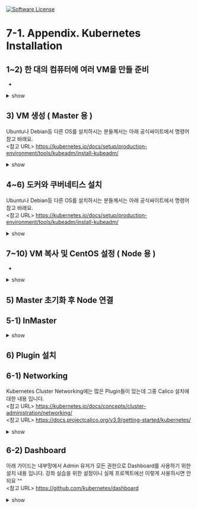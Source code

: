 [![Software License](https://img.shields.io/badge/license-MIT-brightgreen.svg?style=flat-square)](LICENSE)

# 7-1. Appendix. Kubernetes Installation


## 1~2) 한 대의 컴퓨터에 여러 VM을 만들 준비

-
<details><summary>show</summary>
<p>
</p>
</details>

## 3) VM 생성 ( Master 용 )

Ubuntu나 Debian등 다른 OS를 설치하시는 분들께서는 아래 공식싸이트에서 명령어 참고 바래요.
<br/>
<참고 URL> https://kubernetes.io/docs/setup/production-environment/tools/kubeadm/install-kubeadm/

<details><summary>show</summary>
<p>
</p>
</details>


## 4~6) 도커와 쿠버네티스 설치

Ubuntu나 Debian등 다른 OS를 설치하시는 분들께서는 아래 공식싸이트에서 명령어 참고 바래요.
<br/>
<참고 URL> https://kubernetes.io/docs/setup/production-environment/tools/kubeadm/install-kubeadm/

<details><summary>show</summary>
<p>

## 4) CentOS 

## 4) Docker

### 4-1-1) SELinux 설정

아래 설정으로 SELinux을 permissive로 변경해야하고 

```sh
setenforce 0
```
리부팅시 다시 원복되기 때문에 아래 명령을 통해서 영구적으로 변경합니다 

```sh
sed -i 's/^SELINUX=enforcing$/SELINUX=permissive/' /etc/selinux/config
```

아래 명령어로 결과 확인

```sh
sestatus
```


### 4-2) firewalld 비활성화
내용

```sh
systemctl stop firewalld
systemctl disable firewalld
systemctl disable NetworkManager
systemctl stop NetworkManager
```


### 4-3) hosts 등록
계획된 master와 node의 호스트 이름과 IP를 모두 등록해줍니다.

```sh
cat << EOF >> /etc/hosts
192.168.0.30 k8s-master
192.168.0.31 k8s-node1
192.168.0.32 k8s-node2
EOF
```

### 4. 쿠버네티스 YUM 리포지토리 설정:
-

```sh
cat <<EOF > /etc/yum.repos.d/kubernetes.repo
[kubernetes]
name=Kubernetes
baseurl=https://packages.cloud.google.com/yum/repos/kubernetes-el7-x86_64
enabled=1
gpgcheck=1
repo_gpgcheck=1
gpgkey=https://packages.cloud.google.com/yum/doc/yum-key.gpg https://packages.cloud.google.com/yum/doc/rpm-package-key.gpg
EOF
```

### 5. 설치 및 실행

```sh
yum install -y docker kubelet kubeadm kubectl --disableexcludes=kubernetes

```

</p>
</details>

## 7~10) VM 복사 및 CentOS 설정 ( Node 용 )

-
<details><summary>show</summary>
<p>

### 1. VM 복사하기
-

```sh

```

### 2. Network 변경하기
-

```sh
vi /etc/sysconfig/network-scripts/ifcfg-eth0
systemctl restart network
```

### 3. Host Name 변경
-

```sh
hostnamectl set-hostname k8s-node1
hostnamectl set-hostname k8s-node2

```

</p>
</details>

## 5) Master 초기화 후 Node 연결

## 5-1) InMaster

<details><summary>show</summary>
<p>

### 5-1-1) Master 스왑 비활성화
스왑 사용시 kubelet이 실행되지 않음

```sh
swapoff -a && sed -i '/ swap / s/^/#/' /etc/fstab
```

### 11-2. iptables 커널 옵션 활성화
net/bridge.bridge-nf-call-iptables 커널 옵션 활성화

```sh
sysctl -w net.bridge.bridge-nf-call-iptables=1
cat <<EOF >  /etc/sysctl.d/k8s.conf
net.bridge.bridge-nf-call-iptables = 1
EOF
```

### 11-3. init

```sh
kubeadm init --pod-network-cidr=10.16.0.0/16 --apiserver-advertise-address=192.168.0.30
```

[Your Kubernetes master has initialized successfully!] 문구 확인후 아래 내용 복사
kubeadm join 192.168.0.30:6443 --token ki4szr.t3wondaclij6d1a3 \
    --discovery-token-ca-cert-hash sha256:2370f0451342c6e4bd0d38f6c2511bda5c50374c85e9c09da28e12dd666d5987
    

### 11-4. 환경변수 설정  
root 계정을 이용해서 kubectl을 실행할 경우 다음 환경 변수를 설정

```sh
mkdir -p $HOME/.kube
sudo cp -i /etc/kubernetes/admin.conf $HOME/.kube/config
sudo chown $(id -u):$(id -g) $HOME/.kube/config
```


### 12-1, 13-1. IP설정
-

```sh
echo 1 > /proc/sys/net/ipv4/ip_forward
```

### 12-2, 13-2. Node Join 
-

```sh
kubeadm join 192.168.0.30:6443 --token 7xd747.bfouwf64kz437sqs \
    --discovery-token-ca-cert-hash sha256:ec75641cd258f2930a7f73abfe540bb484eb295ad4500ccdaa166208f97c5117

```


</p>
</details>

## 6) Plugin 설치

## 6-1) Networking

Kubernetes Cluster Networking에는 많은 Plugin들이 있는데 그중 Calico 설치에 대한 내용 입니다.
<br/>
<참고 URL> https://kubernetes.io/docs/concepts/cluster-administration/networking/
<br/>
<참고 URL> https://docs.projectcalico.org/v3.9/getting-started/kubernetes/

<details><summary>show</summary>
<p>


### 6-1-1) Calico 설치
Calico는 기본 192.168.0.0/16 대역으로 설치가 되는데, 그럼  실제 VM이 사용하고 있는 대역대와 겹치기 때문에 수정을 해서 설치해야 할 경우

```sh
yum install wget
wget https://docs.projectcalico.org/v3.9/manifests/calico.yaml
sed s/192.168.0.0\\/16/10.16.0.0\\/16/g -i calico.yaml
kubectl apply -f calico.yaml
```

기본 대역으로 사용해도 문제 없을 경우

```sh
kubectl apply -f https://docs.projectcalico.org/v3.9/manifests/calico.yaml
```

</p>
</details>

## 6-2) Dashboard

아래 가이드는 내부망에서 Admin 유저가 모든 권한으로 Dashboard를 사용하기 위한 설치 내용 입니다.
강좌 실습을 위한 설정이니 실제 프로젝트에선 이렇게 사용하시면 안되요 ^^
<br/>
<참고 URL> https://github.com/kubernetes/dashboard

<details><summary>show</summary>
<p>

### 6-2-1) Dashboard 설치
```sh
kubectl apply -f https://raw.githubusercontent.com/kubernetes/dashboard/v1.10.1/src/deploy/recommended/kubernetes-dashboard.yaml
```

### 6-2-2) 로그인시 skip 버튼 활성화
아래 명령어로 Dashboard의 Edit 모드로 들어간 후에 

```sh
kubectl -n kube-system edit deployments.apps kubernetes-dashboard

```

args에 `- --enable-skip-login` 추가

```sh
-------------------------------
    spec:
      containers:
      - args:
        - --auto-generate-certificates
        - --enable-skip-login
-------------------------------
```

### 6-2-3) 권한부여
ClusterRoleBinding을 만들어서 Dashboard에서 전체 Object를 사용할 수 있도록 권한부여

```sh
cat <<EOF | kubectl create -f -
apiVersion: rbac.authorization.k8s.io/v1beta1
kind: ClusterRoleBinding
metadata:
  name: kubernetes-dashboard
  labels:
    k8s-app: kubernetes-dashboard
roleRef:
  apiGroup: rbac.authorization.k8s.io
  kind: ClusterRole
  name: cluster-admin
subjects:
- kind: ServiceAccount
  name: kubernetes-dashboard
  namespace: kube-system
EOF	
```

### 6-2-4) 백그라운드로 proxy 띄우기	
`--address`에 자신의 Host IP 입력 

```sh
nohup kubectl proxy --port=8001 --address=192.168.0.30 --accept-hosts='^*$' >/dev/null 2>&1 &
```

### 6-2-5) 접속 URL 

```sh
http://192.168.0.30:8001/api/v1/namespaces/kube-system/services/https:kubernetes-dashboard:/proxy/.
```

</p>
</details>
